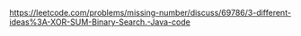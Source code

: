 https://leetcode.com/problems/missing-number/discuss/69786/3-different-ideas%3A-XOR-SUM-Binary-Search.-Java-code